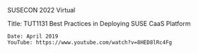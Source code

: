 SUSECON 2022 Virtual

Title:  TUT1131 Best Practices in Deploying SUSE CaaS Platform 

    Date: April 2019
    YouTube: https://www.youtube.com/watch?v=8HED8lRc4Fg

    
